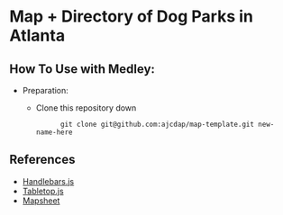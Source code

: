 # Map + Directory of Dog Parks in Atlanta

## How To Use with Medley:

- Preparation:
	- Clone this repository down

				git clone git@github.com:ajcdap/map-template.git new-name-here

## References
- [Handlebars.js](http://handlebarsjs.com/)
- [Tabletop.js](https://github.com/jsoma/tabletop)
- [Mapsheet](https://github.com/jsoma/mapsheet)